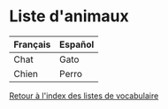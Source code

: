 # Liste d'animaux

|Français|Español|
|---|---|
|Chat|Gato|
|Chien|Perro|

[Retour à l'index des listes de vocabulaire](voc.md)
